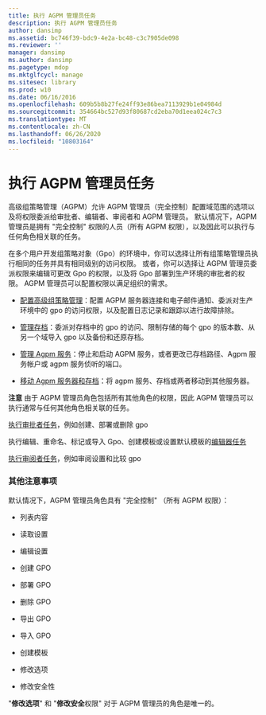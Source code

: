 ```yaml
---
title: 执行 AGPM 管理员任务
description: 执行 AGPM 管理员任务
author: dansimp
ms.assetid: bc746f39-bdc9-4e2a-bc48-c3c7905de098
ms.reviewer: ''
manager: dansimp
ms.author: dansimp
ms.pagetype: mdop
ms.mktglfcycl: manage
ms.sitesec: library
ms.prod: w10
ms.date: 06/16/2016
ms.openlocfilehash: 609b5b8b27fe24ff93e86bea7113929b1e04984d
ms.sourcegitcommit: 354664bc527d93f80687cd2eba70d1eea024c7c3
ms.translationtype: MT
ms.contentlocale: zh-CN
ms.lasthandoff: 06/26/2020
ms.locfileid: "10803164"
---
```

# 执行 AGPM 管理员任务


高级组策略管理（AGPM）允许 AGPM 管理员（完全控制）配置域范围的选项以及将权限委派给审批者、编辑者、审阅者和 AGPM 管理员。 默认情况下，AGPM 管理员是拥有 "完全控制" 权限的人员（所有 AGPM 权限），以及因此可以执行与任何角色相关联的任务。

在多个用户开发组策略对象（Gpo）的环境中，你可以选择让所有组策略管理员执行相同的任务并具有相同级别的访问权限。 或者，你可以选择让 AGPM 管理员委派权限来编辑可更改 Gpo 的权限，以及将 Gpo 部署到生产环境的审批者的权限。 AGPM 管理员可以配置权限以满足组织的需求。

-   [配置高级组策略管理](configuring-advanced-group-policy-management-agpm40.md)：配置 AGPM 服务器连接和电子邮件通知、委派对生产环境中的 gpo 的访问权限，以及配置日志记录和跟踪以进行故障排除。

-   [管理存档](managing-the-archive-agpm40.md)：委派对存档中的 gpo 的访问、限制存储的每个 gpo 的版本数、从另一个域导入 gpo 以及备份和还原存档。

-   [管理 Agpm 服务](managing-the-agpm-service-agpm40.md)：停止和启动 AGPM 服务，或者更改已存档路径、Agpm 服务帐户或 agpm 服务侦听的端口。

-   [移动 Agpm 服务器和存档](move-the-agpm-server-and-the-archive-agpm40.md)：将 agpm 服务、存档或两者移动到其他服务器。

**注意** 由于 AGPM 管理员角色包括所有其他角色的权限，因此 AGPM 管理员可以执行通常与任何其他角色相关联的任务。

[执行审批者任务](performing-approver-tasks-agpm40.md)，例如创建、部署或删除 gpo

执行编辑、重命名、标记或导入 Gpo、创建模板或设置默认模板的[编辑器任务](performing-editor-tasks-agpm40.md)

[执行审阅者任务](performing-reviewer-tasks-agpm40.md)，例如审阅设置和比较 gpo

 

### 其他注意事项

默认情况下，AGPM 管理员角色具有 "完全控制" （所有 AGPM 权限）：

-   列表内容

-   读取设置

-   编辑设置

-   创建 GPO

-   部署 GPO

-   删除 GPO

-   导出 GPO

-   导入 GPO

-   创建模板

-   修改选项

-   修改安全性

"**修改选项**" 和 "**修改安全**权限" 对于 AGPM 管理员的角色是唯一的。

 

 





